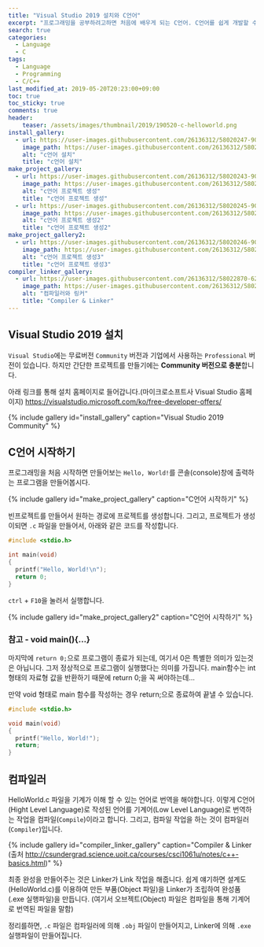 ```yaml
---
title: "Visual Studio 2019 설치와 C언어"
excerpt: "프로그래밍을 공부하려고하면 처음에 배우게 되는 C언어. C언어를 쉽게 개발할 수 있도록 도와주는 Visual Studio, 본 글은 `Visual Studio 2019` 설치하는 방법과 C언어에 대해 다룹니다."
search: true
categories: 
  - Language
  - C
tags: 
  - Language
  - Programming
  - C/C++
last_modified_at: 2019-05-20T20:23:00+09:00
toc: true
toc_sticky: true
comments: true
header:
    teaser: /assets/images/thumbnail/2019/190520-c-helloworld.png
install_gallery:
  - url: https://user-images.githubusercontent.com/26136312/58020247-90dd7000-7b42-11e9-9503-4b49a7d18da1.png
    image_path: https://user-images.githubusercontent.com/26136312/58020247-90dd7000-7b42-11e9-9503-4b49a7d18da1.png
    alt: "c언어 설치"
    title: "c언어 설치"
make_project_gallery:
  - url: https://user-images.githubusercontent.com/26136312/58020243-90dd7000-7b42-11e9-978c-5577e8d8f8d1.png
    image_path: https://user-images.githubusercontent.com/26136312/58020243-90dd7000-7b42-11e9-978c-5577e8d8f8d1.png
    alt: "c언어 프로젝트 생성"
    title: "c언어 프로젝트 생성"
  - url: https://user-images.githubusercontent.com/26136312/58020245-90dd7000-7b42-11e9-937c-a4688aaa3253.png
    image_path: https://user-images.githubusercontent.com/26136312/58020245-90dd7000-7b42-11e9-937c-a4688aaa3253.png
    alt: "c언어 프로젝트 생성2"
    title: "c언어 프로젝트 생성2"
make_project_gallery2:
  - url: https://user-images.githubusercontent.com/26136312/58020246-90dd7000-7b42-11e9-8c95-c8709f4407dd.png
    image_path: https://user-images.githubusercontent.com/26136312/58020246-90dd7000-7b42-11e9-8c95-c8709f4407dd.png
    alt: "c언어 프로젝트 생성3"
    title: "c언어 프로젝트 생성3"
compiler_linker_gallery:
  - url: https://user-images.githubusercontent.com/26136312/58022870-6216c800-7b49-11e9-8880-2a40cbfb3924.png
    image_path: https://user-images.githubusercontent.com/26136312/58022870-6216c800-7b49-11e9-8880-2a40cbfb3924.png
    alt: "컴파일러와 링커"
    title: "Compiler & Linker"
---
```


## Visual Studio 2019 설치

`Visual Studio`에는 무료버전 `Community` 버전과 기업에서 사용하는 `Professional` 버전이 있습니다. 하지만 간단한 프로젝트를 만들기에는 **Community 버전으로 충분**합니다.  

아래 링크를 통해 설치 홈페이지로 들어갑니다.(마이크로소프트사 Visual Studio 홈페이지) <a href="https://visualstudio.microsoft.com/ko/free-developer-offers/" target="_blank">https://visualstudio.microsoft.com/ko/free-developer-offers/</a>  

{% include gallery id="install_gallery" caption="Visual Studio 2019 Community" %}

## C언어 시작하기

프로그래밍을 처음 시작하면 만들어보는 `Hello, World!`를 콘솔(console)창에 출력하는 프로그램을 만들어봅시다.  

{% include gallery id="make_project_gallery" caption="C언어 시작하기" %}

빈프로젝트를 만들어서 원하는 경로에 프로젝트를 생성합니다. 그리고, 프로젝트가 생성이되면 `.c` 파일을 만들어서, 아래와 같은 코드를 작성합니다.

```c
#include <stdio.h>

int main(void)
{
  printf("Hello, World!\n");
  return 0;
}
```

`ctrl` + `F10`을 눌러서 실행합니다.  

{% include gallery id="make_project_gallery2" caption="C언어 시작하기" %}

### 참고 - void main(){...}

마지막에 `return 0;`으로 프로그램이 종료가 되는데, 여기서 0은 특별한 의미가 있는것은 아닙니다. 그저 정상적으로 프로그램이 실행했다는 의미를 가집니다. main함수는 int 형태의 자료형 값을 반환하기 때문에 return 0;을 꼭 써야하는데...  

만약 void 형태로 main 함수를 작성하는 경우 return;으로 종료하여 끝낼 수 있습니다.  

```c
#include <stdio.h>

void main(void)
{
  printf("Hello, World!");
  return;
}
```

## 컴파일러

HelloWorld.c 파일을 기계가 이해 할 수 있는 언어로 번역을 해야합니다. 이렇게 C언어(Hight Level Language)로 작성된 언어를 기계어(Low Level Language)로 번역하는 작업을 컴파일(`Compile`)이라고 합니다. 그리고, 컴파일 작업을 하는 것이 컴파일러(`Compiler`)입니다.

{% include gallery id="compiler_linker_gallery" caption="Compiler & Linker (출처 http://csundergrad.science.uoit.ca/courses/csci1061u/notes/c++-basics.html)" %}

최종 완성을 만들어주는 것은 Linker가 Link 작업을 해줍니다. 쉽게 얘기하면 설계도(HelloWorld.c)를 이용하여 만든 부품(Object 파일)을 Linker가 조립하여 완성품(.exe 실행파일)을 만듭니다. (여기서 오브젝트(Object) 파일은 컴파일을 통해 기계어로 번역된 파일을 말함)  

정리를하면, `.c` 파일은 컴파일러에 의해 `.obj` 파일이 만들어지고, Linker에 의해 `.exe` 실행파일이 만들어집니다. 